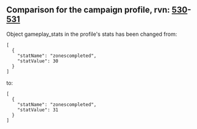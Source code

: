 ## Comparison for the campaign profile, rvn: [530](https://github.com/PRO100KatYT/FortniteProfileRevisions/tree/main/profiles/campaign/530%20campaign.json)-[531](https://github.com/PRO100KatYT/FortniteProfileRevisions/tree/main/profiles/campaign/531%20campaign.json)

Object gameplay_stats in the profile's stats has been changed from:

```
[
  {
    "statName": "zonescompleted",
    "statValue": 30
  }
]
```

to:

```
[
  {
    "statName": "zonescompleted",
    "statValue": 31
  }
]
```

<br><br>
